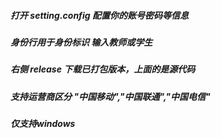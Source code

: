 ##### 打开 setting.config 配置你的账号密码等信息

##### 身份行用于身份标识 输入教师或学生

##### 右侧 release 下载已打包版本，上面的是源代码

##### 支持运营商区分 "中国移动","中国联通","中国电信"

##### 仅支持windows